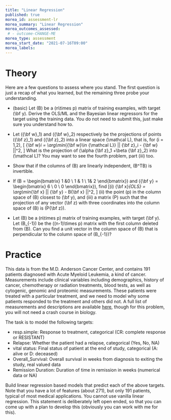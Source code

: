 ```yaml
---
title: "Linear Regression"
published: true
morea_id: assessment-lr
morea_summary: "Linear Regression"
morea_outcomes_assessed:
 # - outcome-CHANGE-ME
morea_type: assessment
morea_start_date: "2021-07-16T09:00"
morea_labels:
---
```

# Theory

Here are a few questions to assess where you stand. The first question is just a recap of what you learned, but the remaining three probe your understanding. 

* (basic) Let \(B\) be a \(n\times p\) matrix of training examples, with target
\(\bf y\).  Derive the OLS/ML and the Bayesian linear regressors for the target using the training data. You do not need to submit this, just make sure you understand how to.

* Let \({\bf w}_1\) and \({\bf w}_2\) respectively be the projections of
points \({\bf z}_1\) and \({\bf z}_2\) into a linear space \(\mathcal L\), that
is, for \(i = 1,2\),
\[ {\bf w}_i = \arg\min_{{\bf w}\in {\mathcal L}} || {\bf z}_i - {\bf w} ||^2, \]
What is the projection of \(\alpha {\bf z}_1 +\beta {\bf z}_2\) into \(\mathcal L\)? You may want to see the fourth problem, part (iii) too.

* Show that if the columns of \(B\) are linearly independent, \(B^TB\) is invertible.

* If \(B = \begin{bmatrix} 1 &0 \\ 1 & 1 \\ 1& 2 \end{bmatrix}\) and
\({\bf y} = \begin{bmatrix} 6 \\ 0 \\ 0 \end{bmatrix}\), find \[(i)
{\bf x}_{OLS} = \arg\min_{\bf x} || {\bf y} - B{\bf x} ||^2, \] (ii)
the point \(p\) in the column space of \(B\) closest to \(\bf y\), and
(iii) a matrix \(P\) such that the projection of any vector \(\bf z\)
with three coordinates into the column space of \(B\) is \(P{\bf z}\). 

* Let \(B\) be a \(n\times p\) matrix of training examples, with
target \(\bf y\). Let \(B_{-1}\) be the \((n-1)\times p\) matrix with
the first column deleted from \(B\). Can you find a unit vector in the
column space of \(B\) that is perpendicular to the column space of
\(B_{-1}\)?



# Practice

This data is from the M.D. Anderson Cancer Center, and contains 191
patients diagnosed with Acute Myeloid Leukemia, a kind of
cancer. Measurements include clinical variables including
demographics, history of cancer, chemotherapy or radiation treatments,
blood tests, as well as cytogenic, genomic and proteomic measurements.
These patients were treated with a particular treatment, and we need to
model why some patients responded to the treatment and others did not.
A full list of measurements and descriptions are available
[here](https://www.synapse.org/#!Synapse:syn2455683/wiki/64621),
though for this problem, you will not need a crash course in biology.


The task is to model the following targets: 

 * resp.simple: Response to treatment, categorical (CR: complete response or RESISTANT)
 * Relapse: Whether the patient had a relapse, categorical (Yes, No, NA)
 * vital status: Final status of patient at the end of study, categorical (A: alive or D: deceased)
 * Overall_Survival: Overall survival in weeks from diagnosis to exiting the study, real valued data
 * Remission Duration: Duration of time in remission in weeks (numerical data or NA)
 
Build linear regression based models that predict each of the above
targets. Note that you have a lot of features (about 271), but only
191 patients, typical of most medical applications. You cannot use
vanilla linear regression. This statement is deliberately left open
ended, so that you can come up with a plan to develop this (obviously
you can work with me for this).
